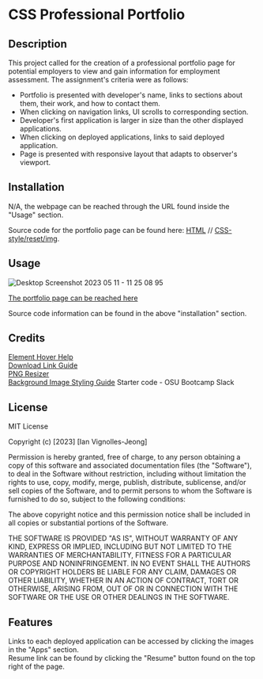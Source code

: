# CSS Professional Portfolio

## Description

This project called for the creation of a professional portfolio page for potential employers to view and gain information for employment assessment. The assignment's criteria were as follows: 

- Portfolio is presented with developer's name, links to sections about them, their work, and how to contact them.
- When clicking on navigation links, UI scrolls to corresponding section.
- Developer's first application is larger in size than the other displayed applications.
- When clicking on deployed applications, links to said deployed application.
- Page is presented with responsive layout that adapts to observer's viewport.

## Installation

N/A, the webpage can be reached through the URL found inside the "Usage" section.

Source code for the portfolio page can be found here: [HTML](https://github.com/IVignollesJeong/professional-portfolio-iv/blob/main/index.htm) // [CSS-style/reset/img](https://github.com/IVignollesJeong/professional-portfolio-iv/tree/main/assets).

## Usage

![Desktop Screenshot 2023 05 11 - 11 25 08 95](https://github.com/IVignollesJeong/professional-portfolio-iv/assets/131202032/2e9f9c81-b7e8-4126-a177-f942b214644c)


[The portfolio page can be reached here](https://ivignollesjeong.github.io/weekly-challenge-1/)

Source code information can be found in the above "installation" section.

## Credits

[Element Hover Help](https://www.w3schools.com/cssref/sel_hover.php) </br>
[Download Link Guide](https://www.w3schools.com/howto/howto_html_download_link.asp) </br>
[PNG Resizer](https://onlinepngtools.com/resize-png) </br>
[Background Image Styling Guide](https://www.w3schools.com/jsref/prop_style_backgroundimage.asp)
Starter code - OSU Bootcamp Slack

## License

MIT License

Copyright (c) [2023] [Ian Vignolles-Jeong]

Permission is hereby granted, free of charge, to any person obtaining a copy
of this software and associated documentation files (the "Software"), to deal
in the Software without restriction, including without limitation the rights
to use, copy, modify, merge, publish, distribute, sublicense, and/or sell
copies of the Software, and to permit persons to whom the Software is
furnished to do so, subject to the following conditions:

The above copyright notice and this permission notice shall be included in all
copies or substantial portions of the Software.

THE SOFTWARE IS PROVIDED "AS IS", WITHOUT WARRANTY OF ANY KIND, EXPRESS OR
IMPLIED, INCLUDING BUT NOT LIMITED TO THE WARRANTIES OF MERCHANTABILITY,
FITNESS FOR A PARTICULAR PURPOSE AND NONINFRINGEMENT. IN NO EVENT SHALL THE
AUTHORS OR COPYRIGHT HOLDERS BE LIABLE FOR ANY CLAIM, DAMAGES OR OTHER
LIABILITY, WHETHER IN AN ACTION OF CONTRACT, TORT OR OTHERWISE, ARISING FROM,
OUT OF OR IN CONNECTION WITH THE SOFTWARE OR THE USE OR OTHER DEALINGS IN THE
SOFTWARE.

## Features

Links to each deployed application can be accessed by clicking the images in the "Apps" section. </br>
Resume link can be found by clicking the "Resume" button found on the top right of the page. 
